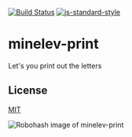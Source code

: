 [![Build Status](https://travis-ci.org/telemark/minelev-print.svg?branch=master)](https://travis-ci.org/telemark/minelev-print)
[![js-standard-style](https://img.shields.io/badge/code%20style-standard-brightgreen.svg?style=flat)](https://github.com/feross/standard)

# minelev-print

Let's you print out the letters

## License

[MIT](LICENSE)

![Robohash image of minelev-print](https://robots.kebabstudios.party/minelev-print.png "Robohash image of minelev-print")
